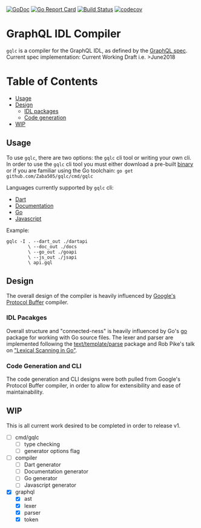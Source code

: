 [![GoDoc](https://godoc.org/github.com/Zaba505/gqlc?status.svg)](https://godoc.org/github.com/Zaba505/gqlc)
[![Go Report Card](https://goreportcard.com/badge/github.com/Zaba505/gqlc)](https://goreportcard.com/report/github.com/Zaba505/gqlc)
[![Build Status](https://travis-ci.org/Zaba505/gqlc.svg?branch=master)](https://travis-ci.org/Zaba505/gqlc)
[![codecov](https://codecov.io/gh/Zaba505/gqlc/branch/master/graph/badge.svg)](https://codecov.io/gh/Zaba505/gqlc)

# GraphQL IDL Compiler

`gqlc` is a compiler for the GraphQL IDL, as defined by the [GraphQL spec](http://facebook.github.io/graphql).
Current spec implementation: Current Working Draft i.e. >June2018

# Table of Contents

- [Usage](#usage)
- [Design](#design)
    * [IDL packages](#idl-pacakges)
    * [Code generation](#code-generation-and-cli)
- [WIP](#wip)

## Usage
To use `gqlc`, there are two options: the `gqlc` cli tool or writing your own
cli. In order to use the `gqlc` cli tool you must either download a pre-built
[binary]() or if you are familiar using the Go toolchain: `go get github.com/Zaba505/gqlc/cmd/gqlc`

Languages currently supported by `gqlc` cli:
* [Dart](https://dartlang.org)
* [Documentation](https://commonmark.org)
* [Go](https://golang.org)
* [Javascript](https://javascript.com)

Example:
```text
gqlc -I . --dart_out ./dartapi
        \ --doc_out ./docs
        \ --go_out ./goapi
        \ --js_out ./jsapi
        \ api.gql
```

## Design

The overall design of the compiler is heavily influenced by [Google's Protocol Buffer](https://github.com/protocolbuffers/protobuf) compiler.

### IDL Pacakges

Overall structure and "connected-ness" is heavily influenced by Go's [go](https://golang.org/pkg/go) package for working with Go source files.
The lexer and parser are implemented following the [text/template/parse](https://golang.org/pkg/text/template/parse) package
and Rob Pike's talk on ["Lexical Scanning in Go"](https://talks.golang.org/2011/lex.slide).

### Code Generation and CLI

The code generation and CLI designs were both pulled from Google's Protocol Buffer compiler, in order
to allow for extensibility and ease of maintainability.

## WIP
This is all current work desired to be completed in order to release v1.

- [ ] cmd/gqlc
    - [ ] type checking
    - [ ] generator options flag
- [ ] compiler
    - [ ] Dart generator
    - [ ] Documentation generator
    - [ ] Go generator
    - [ ] Javascript generator
- [x] graphql
    - [x] ast
    - [x] lexer
    - [x] parser
    - [x] token